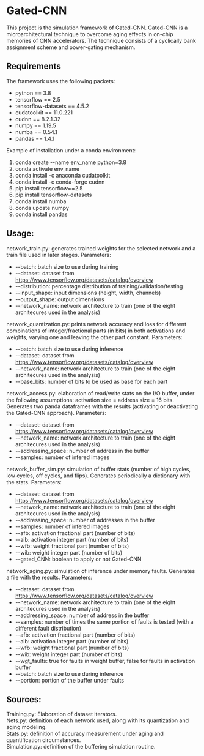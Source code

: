 # Gated-CNN
This project is the simulation framework of Gated-CNN. Gated-CNN is a microarchitectural technique to overcome aging effects in on-chip memories of CNN accelerators. The technique consists of a cyclically bank assignment scheme and power-gating mechanism. 

## Requirements
The framework uses the following packets:  
- python == 3.8  
- tensorflow == 2.5  
- tensorflow-datasets == 4.5.2  
- cudatoolkit == 11.0.221  
- cudnn == 8.2.1.32  
- numpy == 1.19.5  
- numba == 0.54.1  
- pandas == 1.4.1  

Example of installation under a conda environment:  
1. conda create --name env_name python=3.8  
2. conda activate env_name  
3. conda install -c anaconda cudatoolkit  
4. conda install -c conda-forge cudnn  
5. pip install tensorflow==2.5  
6. pip install tensorflow-datasets  
7. conda install numba  
8. conda update numpy  
9. conda install pandas  
  
## Usage:

network_train.py: generates trained weights for the selected network and a train file used in later stages. Parameters:
   - --batch: batch size to use during training
   - --dataset: dataset from https://www.tensorflow.org/datasets/catalog/overview
   - --distribution: percentage distribution of training/validation/testing
   - --input_shape: input dimensions (height, width, channels)
   - --output_shape: output dimensions
   - --network_name: network architecture to train (one of the eight architecures used in the analysis)
 
network_quantization.py: prints network accuracy and loss for different combinations of integer/fractional parts (in bits) in both activations and weights, 
varying one and leaving the other part constant. Parameters:
   - --batch: batch size to use during inference
   - --dataset: dataset from https://www.tensorflow.org/datasets/catalog/overview
   - --network_name: network architecture to train (one of the eight architecures used in the analysis)
   - --base_bits: number of bits to be used as base for each part

network_access.py: elaboration of read/write stats on the I/O buffer, under the following assumptions: activation size = address size = 16 bits. Generates two panda dataframes with the results (activating or deactivating the Gated-CNN approach). Parameters:
   - --dataset: dataset from https://www.tensorflow.org/datasets/catalog/overview
   - --network_name: network architecture to train (one of the eight architecures used in the analysis)
   - --addressing_space: number of address in the buffer
   - --samples: number of infered images

network_buffer_sim.py: simulation of buffer stats (number of high cycles, low cycles, off cycles, and flips). Generates periodically a dictionary with the stats. Parameters:
   - --dataset: dataset from https://www.tensorflow.org/datasets/catalog/overview
   - --network_name: network architecture to train (one of the eight architecures used in the analysis)
   - --addressing_space: number of addresses in the buffer
   - --samples: number of infered images
   - --afb: activation fractional part (number of bits)
   - --aib: activation integer part (number of bits)
   - --wfb: weight fractional part (number of bits)
   - --wib: weight integer part (number of bits)
   - --gated_CNN: boolean to apply or not Gated-CNN
    
network_aging.py: simulation of inference under memory faults. Generates a file with the results. Parameters:
   - --dataset: dataset from https://www.tensorflow.org/datasets/catalog/overview
   - --network_name: network architecture to train (one of the eight architecures used in the analysis)
   - --addressing_space: number of address in the buffer
   - --samples: number of times the same portion of faults is tested (with a different fault distribution)
   - --afb: activation fractional part (number of bits)
   - --aib: activation integer part (number of bits)
   - --wfb: weight fractional part (number of bits)
   - --wib: weight integer part (number of bits)
   - --wgt_faults: true for faults in weight buffer, false for faults in activation buffer
   - --batch: batch size to use during inference
   - --portion: portion of the buffer under faults

## Sources:
Training.py: Elaboration of dataset iterators.  
Nets.py: definition of each network used, along with its quantization and aging modeling.  
Stats.py: definition of accuracy measurement under aging and quantification circumstances.  
Simulation.py: definition of the buffering simulation routine.
